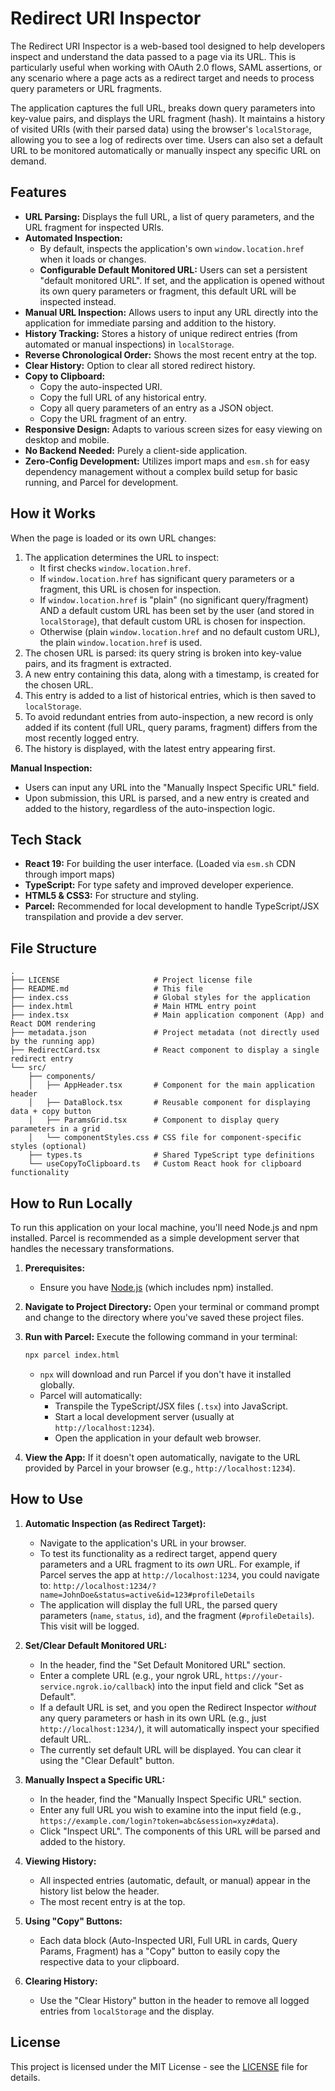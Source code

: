 
# Redirect URI Inspector

The Redirect URI Inspector is a web-based tool designed to help developers inspect and understand the data passed to a page via its URL. This is particularly useful when working with OAuth 2.0 flows, SAML assertions, or any scenario where a page acts as a redirect target and needs to process query parameters or URL fragments.

The application captures the full URL, breaks down query parameters into key-value pairs, and displays the URL fragment (hash). It maintains a history of visited URIs (with their parsed data) using the browser's `localStorage`, allowing you to see a log of redirects over time. Users can also set a default URL to be monitored automatically or manually inspect any specific URL on demand.

## Features

*   **URL Parsing:** Displays the full URL, a list of query parameters, and the URL fragment for inspected URIs.
*   **Automated Inspection:**
    *   By default, inspects the application's own `window.location.href` when it loads or changes.
    *   **Configurable Default Monitored URL:** Users can set a persistent "default monitored URL". If set, and the application is opened without its own query parameters or fragment, this default URL will be inspected instead.
*   **Manual URL Inspection:** Allows users to input any URL directly into the application for immediate parsing and addition to the history.
*   **History Tracking:** Stores a history of unique redirect entries (from automated or manual inspections) in `localStorage`.
*   **Reverse Chronological Order:** Shows the most recent entry at the top.
*   **Clear History:** Option to clear all stored redirect history.
*   **Copy to Clipboard:**
    *   Copy the auto-inspected URI.
    *   Copy the full URL of any historical entry.
    *   Copy all query parameters of an entry as a JSON object.
    *   Copy the URL fragment of an entry.
*   **Responsive Design:** Adapts to various screen sizes for easy viewing on desktop and mobile.
*   **No Backend Needed:** Purely a client-side application.
*   **Zero-Config Development:** Utilizes import maps and `esm.sh` for easy dependency management without a complex build setup for basic running, and Parcel for development.

## How it Works

When the page is loaded or its own URL changes:
1.  The application determines the URL to inspect:
    *   It first checks `window.location.href`.
    *   If `window.location.href` has significant query parameters or a fragment, this URL is chosen for inspection.
    *   If `window.location.href` is "plain" (no significant query/fragment) AND a default custom URL has been set by the user (and stored in `localStorage`), that default custom URL is chosen for inspection.
    *   Otherwise (plain `window.location.href` and no default custom URL), the plain `window.location.href` is used.
2.  The chosen URL is parsed: its query string is broken into key-value pairs, and its fragment is extracted.
3.  A new entry containing this data, along with a timestamp, is created for the chosen URL.
4.  This entry is added to a list of historical entries, which is then saved to `localStorage`.
5.  To avoid redundant entries from auto-inspection, a new record is only added if its content (full URL, query params, fragment) differs from the most recently logged entry.
6.  The history is displayed, with the latest entry appearing first.

**Manual Inspection:**
*   Users can input any URL into the "Manually Inspect Specific URL" field.
*   Upon submission, this URL is parsed, and a new entry is created and added to the history, regardless of the auto-inspection logic.

## Tech Stack

*   **React 19:** For building the user interface. (Loaded via `esm.sh` CDN through import maps)
*   **TypeScript:** For type safety and improved developer experience.
*   **HTML5 & CSS3:** For structure and styling.
*   **Parcel:** Recommended for local development to handle TypeScript/JSX transpilation and provide a dev server.

## File Structure

```
.
├── LICENSE                     # Project license file
├── README.md                   # This file
├── index.css                   # Global styles for the application
├── index.html                  # Main HTML entry point
├── index.tsx                   # Main application component (App) and React DOM rendering
├── metadata.json               # Project metadata (not directly used by the running app)
├── RedirectCard.tsx            # React component to display a single redirect entry
└── src/
    ├── components/
    │   ├── AppHeader.tsx       # Component for the main application header
    │   ├── DataBlock.tsx       # Reusable component for displaying data + copy button
    │   ├── ParamsGrid.tsx      # Component to display query parameters in a grid
    │   └── componentStyles.css # CSS file for component-specific styles (optional)
    ├── types.ts                # Shared TypeScript type definitions
    └── useCopyToClipboard.ts   # Custom React hook for clipboard functionality
```

## How to Run Locally

To run this application on your local machine, you'll need Node.js and npm installed. Parcel is recommended as a simple development server that handles the necessary transformations.

1.  **Prerequisites:**
    *   Ensure you have [Node.js](https://nodejs.org/) (which includes npm) installed.

2.  **Navigate to Project Directory:**
    Open your terminal or command prompt and change to the directory where you've saved these project files.

3.  **Run with Parcel:**
    Execute the following command in your terminal:
    ```bash
    npx parcel index.html
    ```
    *   `npx` will download and run Parcel if you don't have it installed globally.
    *   Parcel will automatically:
        *   Transpile the TypeScript/JSX files (`.tsx`) into JavaScript.
        *   Start a local development server (usually at `http://localhost:1234`).
        *   Open the application in your default web browser.

4.  **View the App:**
    If it doesn't open automatically, navigate to the URL provided by Parcel in your browser (e.g., `http://localhost:1234`).

## How to Use

1.  **Automatic Inspection (as Redirect Target):**
    *   Navigate to the application's URL in your browser.
    *   To test its functionality as a redirect target, append query parameters and a URL fragment to its *own* URL. For example, if Parcel serves the app at `http://localhost:1234`, you could navigate to:
        `http://localhost:1234/?name=JohnDoe&status=active&id=123#profileDetails`
    *   The application will display the full URL, the parsed query parameters (`name`, `status`, `id`), and the fragment (`#profileDetails`). This visit will be logged.

2.  **Set/Clear Default Monitored URL:**
    *   In the header, find the "Set Default Monitored URL" section.
    *   Enter a complete URL (e.g., your ngrok URL, `https://your-service.ngrok.io/callback`) into the input field and click "Set as Default".
    *   If a default URL is set, and you open the Redirect Inspector *without* any query parameters or hash in its own URL (e.g., just `http://localhost:1234/`), it will automatically inspect your specified default URL.
    *   The currently set default URL will be displayed. You can clear it using the "Clear Default" button.

3.  **Manually Inspect a Specific URL:**
    *   In the header, find the "Manually Inspect Specific URL" section.
    *   Enter any full URL you wish to examine into the input field (e.g., `https://example.com/login?token=abc&session=xyz#data`).
    *   Click "Inspect URL". The components of this URL will be parsed and added to the history.

4.  **Viewing History:**
    *   All inspected entries (automatic, default, or manual) appear in the history list below the header.
    *   The most recent entry is at the top.

5.  **Using "Copy" Buttons:**
    *   Each data block (Auto-Inspected URI, Full URL in cards, Query Params, Fragment) has a "Copy" button to easily copy the respective data to your clipboard.

6.  **Clearing History:**
    *   Use the "Clear History" button in the header to remove all logged entries from `localStorage` and the display.

## License

This project is licensed under the MIT License - see the [LICENSE](LICENSE) file for details.
